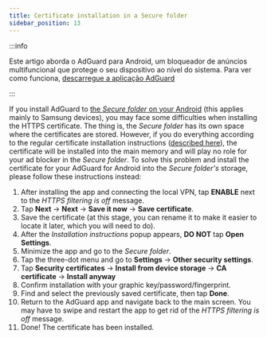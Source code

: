 ```yaml
---
title: Certificate installation in a Secure folder
sidebar_position: 13
---
```


:::info

Este artigo aborda o AdGuard para Android, um bloqueador de anúncios multifuncional que protege o seu dispositivo ao nível do sistema. Para ver como funciona, [descarregue a aplicação AdGuard](https://adguard.com/download.html?auto=true)

:::

If you install AdGuard to [the *Secure folder* on your Android](https://www.samsung.com/uk/support/mobile-devices/what-is-the-secure-folder-and-how-do-i-use-it/) (this applies mainly to Samsung devices), you may face some difficulties when installing the HTTPS certificate. The thing is, the *Secure folder* has its own space where the certificates are stored. However, if you do everything according to the regular certificate installation instructions ([described here](../../overview#https-filtering)), the certificate will be installed into the main memory and will play no role for your ad blocker in the *Secure folder*. To solve this problem and install the certificate for your AdGuard for Android into the *Secure folder's* storage, please follow these instructions instead:

1. After installing the app and connecting the local VPN, tap **ENABLE** next to the *HTTPS filtering is off* message.
1. Tap **Next** → **Next** → **Save it now** → **Save certificate**.
1. Save the certificate (at this stage, you can rename it to make it easier to locate it later, which you will need to do).
1. After the *Installation instructions* popup appears, **DO NOT** tap **Open Settings**.
1. Minimize the app and go to the *Secure folder*.
1. Tap the three-dot menu and go to **Settings** → **Other security settings**.
1. Tap **Security certificates** → **Install from device storage** → **CA certificate** → **Install anyway**
1. Confirm installation with your graphic key/password/fingerprint.
1. Find and select the previously saved certificate, then tap **Done**.
1. Return to the AdGuard app and navigate back to the main screen. You may have to swipe and restart the app to get rid of the *HTTPS filtering is off* message.
1. Done! The certificate has been installed.
